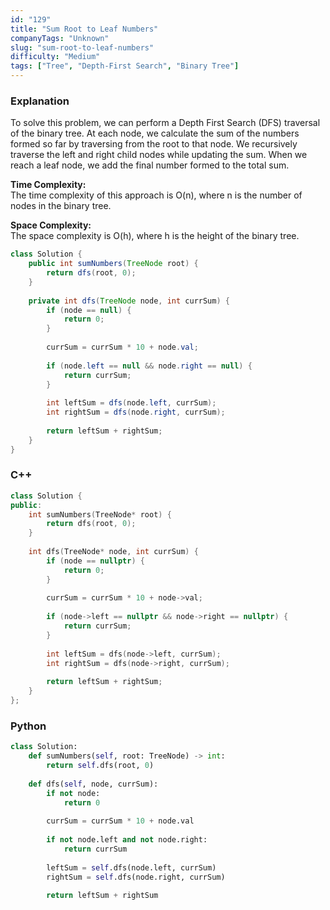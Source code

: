 ```yaml
---
id: "129"
title: "Sum Root to Leaf Numbers"
companyTags: "Unknown"
slug: "sum-root-to-leaf-numbers"
difficulty: "Medium"
tags: ["Tree", "Depth-First Search", "Binary Tree"]
---
```


### Explanation

To solve this problem, we can perform a Depth First Search (DFS) traversal of the binary tree. At each node, we calculate the sum of the numbers formed so far by traversing from the root to that node. We recursively traverse the left and right child nodes while updating the sum. When we reach a leaf node, we add the final number formed to the total sum.

**Time Complexity:**  
The time complexity of this approach is O(n), where n is the number of nodes in the binary tree.

**Space Complexity:**  
The space complexity is O(h), where h is the height of the binary tree.

```java
class Solution {
    public int sumNumbers(TreeNode root) {
        return dfs(root, 0);
    }
    
    private int dfs(TreeNode node, int currSum) {
        if (node == null) {
            return 0;
        }
        
        currSum = currSum * 10 + node.val;
        
        if (node.left == null && node.right == null) {
            return currSum;
        }
        
        int leftSum = dfs(node.left, currSum);
        int rightSum = dfs(node.right, currSum);
        
        return leftSum + rightSum;
    }
}
```

### C++
```cpp
class Solution {
public:
    int sumNumbers(TreeNode* root) {
        return dfs(root, 0);
    }
    
    int dfs(TreeNode* node, int currSum) {
        if (node == nullptr) {
            return 0;
        }
        
        currSum = currSum * 10 + node->val;
        
        if (node->left == nullptr && node->right == nullptr) {
            return currSum;
        }
        
        int leftSum = dfs(node->left, currSum);
        int rightSum = dfs(node->right, currSum);
        
        return leftSum + rightSum;
    }
};
```

### Python
```python
class Solution:
    def sumNumbers(self, root: TreeNode) -> int:
        return self.dfs(root, 0)
    
    def dfs(self, node, currSum):
        if not node:
            return 0
        
        currSum = currSum * 10 + node.val
        
        if not node.left and not node.right:
            return currSum
        
        leftSum = self.dfs(node.left, currSum)
        rightSum = self.dfs(node.right, currSum)
        
        return leftSum + rightSum
```